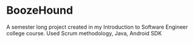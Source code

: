 # BoozeHound
A semester long project created in my Introduction to Software Engineer college course. Used Scrum methodology, Java, Android SDK
